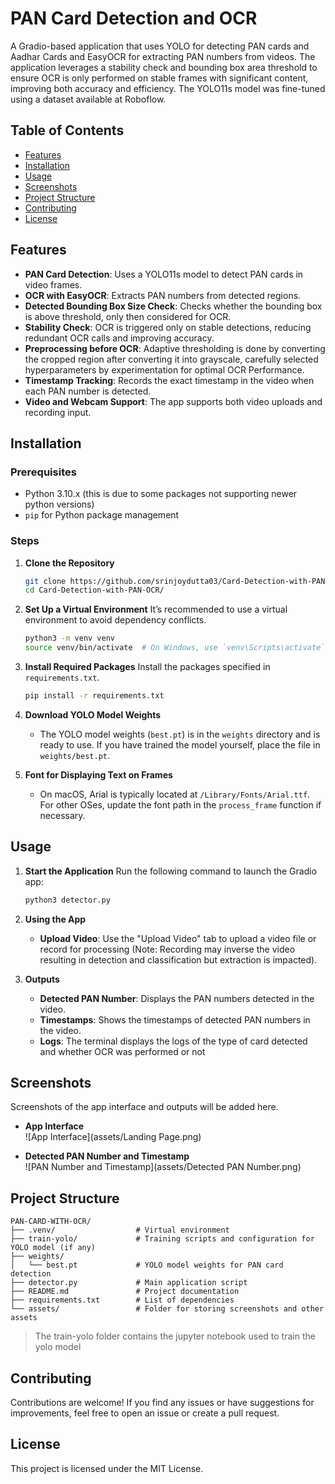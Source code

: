 # PAN Card Detection and OCR

A Gradio-based application that uses YOLO for detecting PAN cards and Aadhar Cards and EasyOCR for extracting PAN numbers from videos. The application leverages a stability check and bounding box area threshold to ensure OCR is only performed on stable frames with significant content, improving both accuracy and efficiency. The YOLO11s model was fine-tuned using a dataset available at Roboflow.

## Table of Contents
- [Features](#features)
- [Installation](#installation)
- [Usage](#usage)
- [Screenshots](#screenshots)
- [Project Structure](#project-structure)
- [Contributing](#contributing)
- [License](#license)

## Features

- **PAN Card Detection**: Uses a YOLO11s model to detect PAN cards in video frames.
- **OCR with EasyOCR**: Extracts PAN numbers from detected regions.
- **Detected Bounding Box Size Check**: Checks whether the bounding box is above threshold, only then considered for OCR.
- **Stability Check**: OCR is triggered only on stable detections, reducing redundant OCR calls and improving accuracy.
- **Preprocessing before OCR**: Adaptive thresholding is done by converting the cropped region after converting it into grayscale, carefully selected hyperparameters by experimentation for optimal OCR Performance.
- **Timestamp Tracking**: Records the exact timestamp in the video when each PAN number is detected.
- **Video and Webcam Support**: The app supports both video uploads and recording input.

## Installation

### Prerequisites
- Python 3.10.x (this is due to some packages not supporting newer python versions)
- `pip` for Python package management

### Steps

1. **Clone the Repository**
   ```bash
   git clone https://github.com/srinjoydutta03/Card-Detection-with-PAN-OCR.git
   cd Card-Detection-with-PAN-OCR/
   ```

2. **Set Up a Virtual Environment**
   It’s recommended to use a virtual environment to avoid dependency conflicts.
   ```bash
   python3 -m venv venv
   source venv/bin/activate  # On Windows, use `venv\Scripts\activate`
   ```

3. **Install Required Packages**
   Install the packages specified in `requirements.txt`.
   ```bash
   pip install -r requirements.txt
   ```

4. **Download YOLO Model Weights**
   - The YOLO model weights (`best.pt`) is in the `weights` directory and is ready to use. If you have trained the model yourself, place the file in `weights/best.pt`.

5. **Font for Displaying Text on Frames**
   - On macOS, Arial is typically located at `/Library/Fonts/Arial.ttf`. For other OSes, update the font path in the `process_frame` function if necessary.

## Usage

1. **Start the Application**
   Run the following command to launch the Gradio app:
   ```bash
   python3 detector.py
   ```

2. **Using the App**
   - **Upload Video**: Use the "Upload Video" tab to upload a video file or record for processing (Note: Recording may inverse the video resulting in detection and classification but extraction is impacted).

3. **Outputs**
   - **Detected PAN Number**: Displays the PAN numbers detected in the video.
   - **Timestamps**: Shows the timestamps of detected PAN numbers in the video.
   - **Logs**: The terminal displays the logs of the type of card detected and whether OCR was performed or not

## Screenshots

Screenshots of the app interface and outputs will be added here.

- **App Interface**  
  ![App Interface](assets/Landing Page.png)

- **Detected PAN Number and Timestamp**  
  ![PAN Number and Timestamp](assets/Detected PAN Number.png)

## Project Structure

```
PAN-CARD-WITH-OCR/
├── .venv/                  # Virtual environment
├── train-yolo/             # Training scripts and configuration for YOLO model (if any)
├── weights/
│   └── best.pt             # YOLO model weights for PAN card detection
├── detector.py             # Main application script
├── README.md               # Project documentation
├── requirements.txt        # List of dependencies
└── assets/                 # Folder for storing screenshots and other assets
```

> The train-yolo folder contains the jupyter notebook used to train the yolo model

## Contributing

Contributions are welcome! If you find any issues or have suggestions for improvements, feel free to open an issue or create a pull request.


## License

This project is licensed under the MIT License.
```
